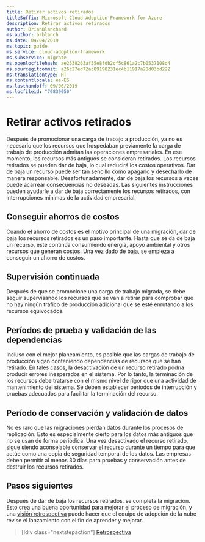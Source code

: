 ```yaml
---
title: Retirar activos retirados
titleSuffix: Microsoft Cloud Adoption Framework for Azure
description: Retirar activos retirados
author: BrianBlanchard
ms.author: brblanch
ms.date: 04/04/2019
ms.topic: guide
ms.service: cloud-adoption-framework
ms.subservice: migrate
ms.openlocfilehash: ae2538263af35e8fdb2cf5c861a2c7b0537108d4
ms.sourcegitcommit: a26c27ed72ac89198231ec4b11917a20d03bd222
ms.translationtype: HT
ms.contentlocale: es-ES
ms.lasthandoff: 09/06/2019
ms.locfileid: "70839050"
---
```

# <a name="decommission-retired-assets"></a>Retirar activos retirados

Después de promocionar una carga de trabajo a producción, ya no es necesario que los recursos que hospedaban previamente la carga de trabajo de producción admitan las operaciones empresariales. En ese momento, los recursos más antiguos se consideran retirados. Los recursos retirados se pueden dar de baja, lo cual reducirá los costos operativos. Dar de baja un recurso puede ser tan sencillo como apagarlo y desecharlo de manera responsable. Desafortunadamente, dar de baja los recursos a veces puede acarrear consecuencias no deseadas. Las siguientes instrucciones pueden ayudarle a dar de baja correctamente los recursos retirados, con interrupciones mínimas de la actividad empresarial.

## <a name="cost-savings-realization"></a>Conseguir ahorros de costos

Cuando el ahorro de costos es el motivo principal de una migración, dar de baja los recursos retirados es un paso importante. Hasta que se da de baja un recurso, este continúa consumiendo energía, apoyo ambiental y otros recursos que generan costos. Una vez dado de baja, se empieza a conseguir un ahorro de costos.

## <a name="continued-monitoring"></a>Supervisión continuada

Después de que se promocione una carga de trabajo migrada, se debe seguir supervisando los recursos que se van a retirar para comprobar que no hay ningún tráfico de producción adicional que se esté enrutando a los recursos equivocados.

## <a name="testing-windows-and-dependency-validation"></a>Períodos de prueba y validación de las dependencias

Incluso con el mejor planeamiento, es posible que las cargas de trabajo de producción sigan conteniendo dependencias de recursos que se han retirado. En tales casos, la desactivación de un recurso retirado podría producir errores inesperados en el sistema. Por lo tanto, la terminación de los recursos debe tratarse con el mismo nivel de rigor que una actividad de mantenimiento del sistema. Se deben establecer períodos de interrupción y pruebas adecuados para facilitar la terminación del recurso.

## <a name="holding-period-and-data-validation"></a>Período de conservación y validación de datos

No es raro que las migraciones pierdan datos durante los procesos de replicación. Esto es especialmente cierto para los datos más antiguos que no se usan de forma periódica. Una vez desactivado el recurso retirado, sigue siendo aconsejable conservar el recurso durante un tiempo para que actúe como una copia de seguridad temporal de los datos. Las empresas deben permitir al menos 30 días para pruebas y conservación antes de destruir los recursos retirados.

## <a name="next-steps"></a>Pasos siguientes

Después de dar de baja los recursos retirados, se completa la migración. Esto crea una buena oportunidad para mejorar el proceso de migración, y una [visión retrospectiva](./retrospective.md) puede hacer que el equipo de adopción de la nube revise el lanzamiento con el fin de aprender y mejorar.

> [!div class="nextstepaction"]
> [Retrospectiva](./retrospective.md)
